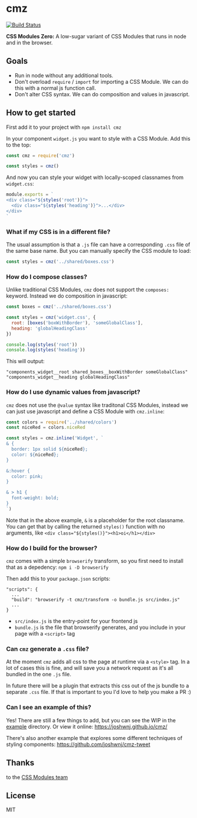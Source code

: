 # cmz

[![Build Status](https://secure.travis-ci.org/joshwnj/cmz.png)](http://travis-ci.org/joshwnj/cmz)

**CSS Modules Zero:** A low-sugar variant of CSS Modules that runs in node and in the browser.

## Goals

- Run in node without any additional tools.
- Don't overload `require` / `import` for importing a CSS Module. We can do this with a normal js function call.
- Don't alter CSS syntax. We can do composition and values in javascript.

## How to get started

First add it to your project with `npm install cmz`

In your component `widget.js` you want to style with a CSS Module. Add this to the top:

```js
const cmz = require('cmz')

const styles = cmz()
```

And now you can style your widget with locally-scoped classnames from `widget.css`:

```js
module.exports = `
<div class="${styles('root')}">
  <div class="${styles('heading')}">...</div>
</div>
`
```

### What if my CSS is in a different file?

The usual assumption is that a `.js` file can have a corresponding `.css` file of the same base name.  But you can manually specify the CSS module to load:

```js
const styles = cmz('../shared/boxes.css')
```

### How do I compose classes?

Unlike traditional CSS Modules, `cmz` does not support the `composes:` keyword. Instead we do composition in javascript:

```js
const boxes = cmz('../shared/boxes.css')

const styles = cmz('widget.css', {
  root: [boxes('boxWithBorder'), 'someGlobalClass'],
  heading: 'globalHeadingClass'
})

console.log(styles('root'))
console.log(styles('heading'))
```

This will output:

```
"components_widget__root shared_boxes__boxWithBorder someGlobalClass"
"components_widget__heading globalHeadingClass"
```

### How do I use dynamic values from javascript?

`cmz` does not use the `@value` syntax like traditonal CSS Modules, instead we can just use javascript and define a CSS Module with `cmz.inline`:

```js
const colors = require('../shared/colors')
const niceRed = colors.niceRed

const styles = cmz.inline('Widget', `
& {
  border: 1px solid ${niceRed};
  color: ${niceRed};
}

&:hover {
  color: pink;
}

& > h1 {
  font-weight: bold;
}
`)
```

Note that in the above example, `&` is a placeholder for the root classname. You can get that by calling the returned `styles()` function with no arguments, like `<div class="${styles()}"><h1>oi</h1></div>`

### How do I build for the browser?

`cmz` comes with a simple `browserify` transform, so you first need to install that as a depedency: `npm i -D browserify`

Then add this to your `package.json` scripts:

```
"scripts": {
  ...
  "build": "browserify -t cmz/transform -o bundle.js src/index.js"
  ...
}
```

- `src/index.js` is the entry-point for your frontend js
- `bundle.js` is the file that browserify generates, and you include in your page with a `<script>` tag


### Can `cmz` generate a `.css` file?

At the moment `cmz` adds all css to the page at runtime via a `<style>` tag. In a lot of cases this is fine, and will save you a network request as it's all bundled in the one `.js` file.

In future there will be a plugin that extracts this css out of the js bundle to a separate `.css` file. If that is important to you I'd love to help you make a PR :)

### Can I see an example of this?

Yes! There are still a few things to add, but you can see the WIP in the [example](https://github.com/joshwnj/cmz/tree/master/example) directory. Or view it online: <https://joshwnj.github.io/cmz/>

There's also another example that explores some different techniques of styling components: <https://github.com/joshwnj/cmz-tweet>

## Thanks

to the [CSS Modules team](https://github.com/orgs/css-modules/people)

## License

MIT


